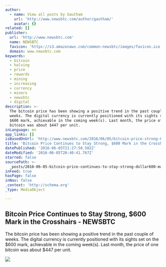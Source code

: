 ```yaml
---
author:
  - name: View all posts by Gautham
    url: 'http://www.newsbtc.com/author/gautham/'
    avatar: {}
related: []
publisher:
  url: 'http://www.newsbtc.com'
  name: NEWSBTC
  favicon: 'https://s3.amazonaws.com/common-newsbtc/images/favicon.ico'
  domain: www.newsbtc.com
keywords:
  - bitcoin
  - halving
  - price
  - rewards
  - mining
  - increasing
  - currency
  - miners
  - newsbtc
  - digital
description: >-
  The bitcoin price has been showing a positive trend in the past couple of
  weeks. The digital currency is currently positioned with its sights set on the
  $600 mark, achievable in the coming week(s). Last month, the price of one
  bitcoin was about $447 per unit.
inLanguage: en
app_links: []
isBasedOnUrl: 'http://www.newsbtc.com/2016/06/05/bitcoin-price-strong-600-mark-crosshairs/'
title: 'Bitcoin Price Continues to Stay Strong, $600 Mark in the Crosshairs - NEWSBTC'
datePublished: '2016-06-05T21:27:58.502Z'
dateModified: '2016-06-05T20:40:41.767Z'
starred: false
sourcePath: >-
  _posts/2016-06-05-bitcoin-price-continues-to-stay-strong-dollar600-mark-in-the-cro.md
inFeed: true
hasPage: false
inNav: false
_context: 'http://schema.org'
_type: MediaObject

---
```

<article style=""><h1>Bitcoin Price Continues to Stay Strong, $600 Mark in the Crosshairs - NEWSBTC</h1><p>The bitcoin price has been showing a positive trend in the past couple of weeks. The digital currency is currently positioned with its sights set on the $600 mark, achievable in the coming week(s). Last month, the price of one bitcoin was about $447 per unit.</p><img src="http://s3.amazonaws.com/main-newsbtc-images/2016/05/17041207/11b.jpg" /></article>